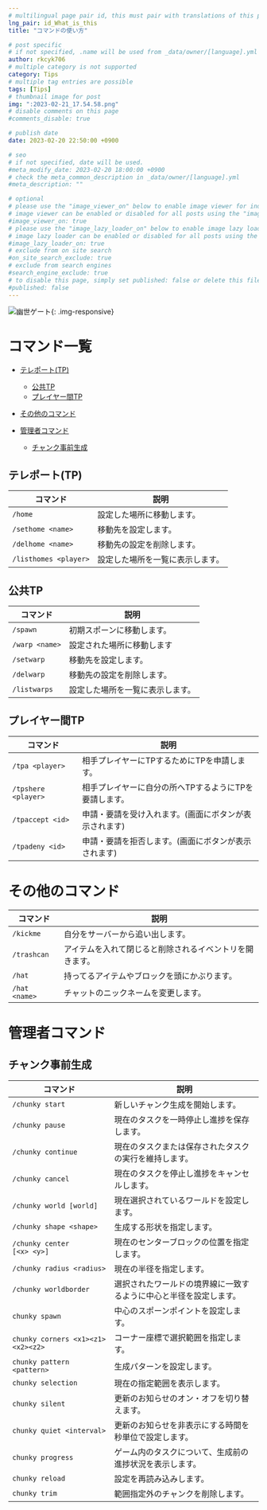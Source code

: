 ```yaml
---
# multilingual page pair id, this must pair with translations of this page. (This name must be unique)
lng_pair: id_What_is_this
title: "コマンドの使い方"

# post specific
# if not specified, .name will be used from _data/owner/[language].yml
author: rkcyk706
# multiple category is not supported
category: Tips
# multiple tag entries are possible
tags: [Tips]
# thumbnail image for post
img: ":2023-02-21_17.54.58.png"
# disable comments on this page
#comments_disable: true

# publish date
date: 2023-02-20 22:50:00 +0900

# seo
# if not specified, date will be used.
#meta_modify_date: 2023-02-20 18:00:00 +0900
# check the meta_common_description in _data/owner/[language].yml
#meta_description: ""

# optional
# please use the "image_viewer_on" below to enable image viewer for individual pages or posts (_posts/ or [language]/_posts folders).
# image viewer can be enabled or disabled for all posts using the "image_viewer_posts: true" setting in _data/conf/main.yml.
#image_viewer_on: true
# please use the "image_lazy_loader_on" below to enable image lazy loader for individual pages or posts (_posts/ or [language]/_posts folders).
# image lazy loader can be enabled or disabled for all posts using the "image_lazy_loader_posts: true" setting in _data/conf/main.yml.
#image_lazy_loader_on: true
# exclude from on site search
#on_site_search_exclude: true
# exclude from search engines
#search_engine_exclude: true
# to disable this page, simply set published: false or delete this file
#published: false
---
```


![幽世ゲート](2023-02-21_17.54.58.png "幽世ゲート"){: .img-responsive}

# コマンド一覧

- [テレポート(TP)](#tp)
  
  - [公共TP](#public_tp)
  - [プレイヤー間TP](#player_tp)

- [その他のコマンド](#misc_command)

- [管理者コマンド](#admin_command)
  
  - [チャンク事前生成](#chunk_pregen)

## テレポート(TP) <a id="tp"></a>

| コマンド                  | 説明               |
| --------------------- | ---------------- |
| `/home`               | 設定した場所に移動します。    |
| `/sethome <name>`     | 移動先を設定します。       |
| `/delhome <name>`     | 移動先の設定を削除します。    |
| `/listhomes <player>` | 設定した場所を一覧に表示します。 |

## 公共TP <a id="public_tp"></a>

| コマンド           | 説明               |
| -------------- | ---------------- |
| `/spawn`       | 初期スポーンに移動します。    |
| `/warp <name>` | 設定された場所に移動します    |
| `/setwarp`     | 移動先を設定します。       |
| `/delwarp`     | 移動先の設定を削除します。    |
| `/listwarps`   | 設定した場所を一覧に表示します。 |

## プレイヤー間TP <a id="player_tp"></a>

| コマンド                | 説明                            |
| ------------------- | ----------------------------- |
| `/tpa <player>`     | 相手プレイヤーにTPするためにTPを申請します。      |
| `/tpshere <player>` | 相手プレイヤーに自分の所へTPするようにTPを要請します。 |
| `/tpaccept <id>`    | 申請・要請を受け入れます。(画面にボタンが表示されます)  |
| `/tpadeny <id>`     | 申請・要請を拒否します。(画面にボタンが表示されます)   |

# その他のコマンド <a id="misc_command"></a>

| コマンド          | 説明                           |
| ------------- | ---------------------------- |
| `/kickme`     | 自分をサーバーから追い出します。             |
| `/trashcan`   | アイテムを入れて閉じると削除されるイベントリを開きます。 |
| `/hat`        | 持ってるアイテムやブロックを頭にかぶります。       |
| `/hat <name>` | チャットのニックネームを変更します。           |

# 管理者コマンド <a id="admin_command"></a>

## チャンク事前生成 <a id="chunk_pregen"></a>

| コマンド                              | 説明                                |
| --------------------------------- | --------------------------------- |
| `/chunky start`                   | 新しいチャンク生成を開始します。                  |
| `/chunky pause`                   | 現在のタスクを一時停止し進捗を保存します。             |
| `/chunky continue`                | 現在のタスクまたは保存されたタスクの実行を維持します。       |
| `/chunky cancel`                  | 現在のタスクを停止し進捗をキャンセルします。            |
| `/chunky world [world]`           | 現在選択されているワールドを設定します。              |
| `/chunky shape <shape>`           | 生成する形状を指定します。                     |
| `/chunky center [<x> <y>]`        | 現在のセンターブロックの位置を指定します。             |
| `/chunky radius <radius>`         | 現在の半径を指定します。                      |
| `/chunky worldborder`             | 選択されたワールドの境界線に一致するように中心と半径を設定します。 |
| `chunky spawn`                    | 中心のスポーンポイントを設定します。                |
| `chunky corners <x1><z1><x2><z2>` | コーナー座標で選択範囲を指定します。                |
| `chunky pattern <pattern>`        | 生成パターンを設定します。                     |
| `chunky selection`                | 現在の指定範囲を表示します。                    |
| `chunky silent`                   | 更新のお知らせのオン・オフを切り替えます。             |
| `chunky quiet <interval>`         | 更新のお知らせを非表示にする時間を秒単位で設定します。       |
| `chunky progress`                 | ゲーム内のタスクについて、生成前の進捗状況を表示します。      |
| `chunky reload`                   | 設定を再読み込みします。                      |
| `chunky trim`                     | 範囲指定外のチャンクを削除します。                 |
